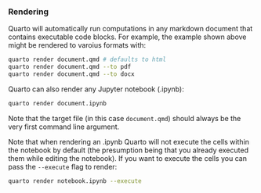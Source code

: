 ### Rendering

Quarto will automatically run computations in any markdown document that contains executable code blocks. For example, the example shown above might be rendered to varoius formats with:

```{.bash filename="Terminal"}
quarto render document.qmd # defaults to html
quarto render document.qmd --to pdf
quarto render document.qmd --to docx
```

Quarto can also render any Jupyter notebook (.ipynb):

```{.bash filename="Terminal"}
quarto render document.ipynb
```

Note that the target file (in this case `document.qmd`) should always be the very first command line argument.

Note that when rendering an .ipynb Quarto will not execute the cells within the notebook by default (the presumption being that you already executed them while editing the notebook). If you want to execute the cells you can pass the `--execute` flag to render:

```{.bash filename="Terminal"}
quarto render notebook.ipynb --execute
```
